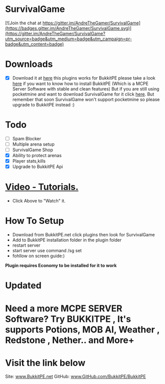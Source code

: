 # SurvivalGame
[![Join the chat at https://gitter.im/AndreTheGamer/SurvivalGame](https://badges.gitter.im/AndreTheGamer/SurvivalGame.svg)](https://gitter.im/AndreTheGamer/SurvivalGame?utm_source=badge&utm_medium=badge&utm_campaign=pr-badge&utm_content=badge)

# Downloads
- [x] Download it at [here](https://forums.bukkitpe.net/index.php?plugins/survivalgame.5/) this plugins works for BukkitPE please take a look [here](https://www.bukkitpe.net/) if you want to know how to install BukkitPE (Which is a MCPE Server Software with stable and clean features) But if you are still using pocketmine and want to download SurvivalGame for it click [here](https://github.com/andrethegamer/survivalgame/release). But remember that soon SurvivalGame won't support pocketmine so please upgrade to BukkitPE instead :) 

# Todo
- [ ] Spam Blocker
- [ ] Multiple arena setup
- [ ] SurvivalGame Shop
- [x] Ability to protect arenas
- [x] Player stats,kills
- [x] Upgrade to BukkitPE Api
 
# [Video - Tutorials.](https://youtu.be/eOHb7NfIM24)
 - Click Above to "Watch" it.

# How To Setup
- Download from BukkitPE.net click plugins then look for SurvivalGame
- Add to BukkitPE installation folder in the plugin folder
- restart server
- start server use command /sg set
- fohllow on screen guide:)


**Plugin requires Economy to be installed for it to work**

# Updated
**Need a more MCPE SERVER Software? Try BUKKITPE , It's supports Potions, MOB AI, Weather , Redstone , Nether.. and More+**
=
 Visit the link below
=
Site: www.BukkitPE.net
GitHub: www.GitHub.com/BukkitPE/BukkitPE

